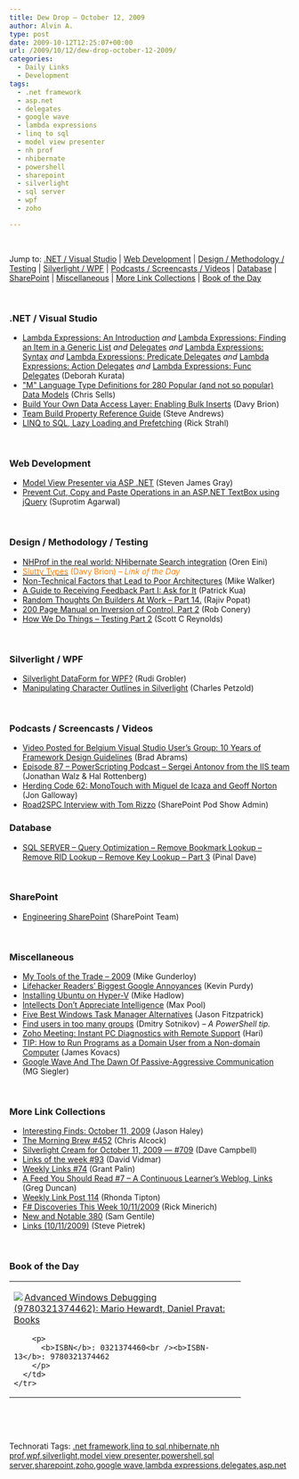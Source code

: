 ```yaml
---
title: Dew Drop – October 12, 2009
author: Alvin A.
type: post
date: 2009-10-12T12:25:07+00:00
url: /2009/10/12/dew-drop-october-12-2009/
categories:
  - Daily Links
  - Development
tags:
  - .net framework
  - asp.net
  - delegates
  - google wave
  - lambda expressions
  - linq to sql
  - model view presenter
  - nh prof
  - nhibernate
  - powershell
  - sharepoint
  - silverlight
  - sql server
  - wpf
  - zoho

---
```

&#160;

Jump to: [.NET / Visual Studio][1] | [Web Development][2] | [Design / Methodology / Testing][3] | [Silverlight / WPF][4] | [Podcasts / Screencasts / Videos][5] | [Database][6] | [SharePoint][7] | [Miscellaneous][8] | [More Link Collections][9] | [Book of the Day][10] 

&#160;

### <a name="dotnet"></a>.NET / Visual Studio

  * [Lambda Expressions: An Introduction][11] _and_&#160;[Lambda Expressions: Finding an Item in a Generic List][12] _and_&#160;[Delegates][13] _and_&#160;[Lambda Expressions: Syntax][14] _and_&#160;[Lambda Expressions: Predicate Delegates][15] _and_&#160;[Lambda Expressions: Action Delegates][16] _and_&#160;[Lambda Expressions: Func Delegates][17] (Deborah Kurata)
  * ["M" Language Type Definitions for 280 Popular (and not so popular) Data Models][18] (Chris Sells)
  * [Build Your Own Data Access Layer: Enabling Bulk Inserts][19] (Davy Brion)
  * [Team Build Property Reference Guide][20] (Steve Andrews)
  * [LINQ to SQL, Lazy Loading and Prefetching][21] (Rick Strahl)

&#160;

### <a name="web"></a>Web Development

  * [Model View Presenter via ASP .NET][22] (Steven James Gray)
  * [Prevent Cut, Copy and Paste Operations in an ASP.NET TextBox using jQuery][23] (Suprotim Agarwal)

&#160;

### <a name="design"></a>Design / Methodology / Testing

  * [NHProf in the real world: NHibernate Search integration][24] (Oren Eini)
  * [<font color="#ff8000">Slutty Types</font>][25] <font color="#ff8000">(Davy Brion) <em>– Link of the Day</em></font>
  * [Non-Technical Factors that Lead to Poor Architectures][26] (Mike Walker)
  * [A Guide to Receiving Feedback Part I: Ask for It][27] (Patrick Kua)
  * [Random Thoughts On Builders At Work &#8211; Part 14.][28] (Rajiv Popat)
  * [200 Page Manual on Inversion of Control, Part 2][29] (Rob Conery)
  * [How We Do Things &#8211; Testing Part 2][30] (Scott C Reynolds)

&#160;

### <a name="silverlight"></a>Silverlight / WPF

  * [Silverlight DataForm for WPF?][31] (Rudi Grobler)
  * [Manipulating Character Outlines in Silverlight][32] (Charles Petzold)

&#160;

### <a name="podcasts"></a>Podcasts / Screencasts / Videos

  * [Video Posted for Belgium Visual Studio User’s Group: 10 Years of Framework Design Guidelines][33] (Brad Abrams)
  * [Episode 87 &#8211; PowerScripting Podcast &#8211; Sergei Antonov from the IIS team][34] (Jonathan Walz & Hal Rottenberg)
  * [Herding Code 62: MonoTouch with Miguel de Icaza and Geoff Norton][35] (Jon Galloway)
  * [Road2SPC Interview with Tom Rizzo][36] (SharePoint Pod Show Admin)

<a name="events"></a>

### <a name="db"></a>Database

  * [SQL SERVER – Query Optimization – Remove Bookmark Lookup – Remove RID Lookup – Remove Key Lookup – Part 3][37] (Pinal Dave)

&#160;

### <a name="sp"></a>SharePoint

  * [Engineering SharePoint][38] (SharePoint Team)

&#160;

### <a name="misc"></a>Miscellaneous

  * [My Tools of the Trade – 2009][39] (Mike Gunderloy)
  * [Lifehacker Readers&#8217; Biggest Google Annoyances][40] (Kevin Purdy)
  * [Installing Ubuntu on Hyper-V][41] (Mike Hadlow)
  * [Intellects Don’t Appreciate Intelligence][42] (Max Pool)
  * [Five Best Windows Task Manager Alternatives][43] (Jason Fitzpatrick)
  * [Find users in too many groups][44] (Dmitry Sotnikov) _– A PowerShell tip._
  * [Zoho Meeting: Instant PC Diagnostics with Remote Support][45] (Hari)
  * [TIP: How to Run Programs as a Domain User from a Non-domain Computer][46] (James Kovacs)
  * [Google Wave And The Dawn Of Passive-Aggressive Communication][47] (MG Siegler)

&#160;

### <a name="links"></a>More Link Collections

  * [Interesting Finds: October 11, 2009][48] (Jason Haley)
  * [The Morning Brew #452][49] (Chris Alcock)
  * [Silverlight Cream for October 11, 2009 &#8212; #709][50] (Dave Campbell)
  * [Links of the week #93][51] (David Vidmar)
  * [Weekly Links #74][52] (Grant Palin)
  * [A Feed You Should Read #7 – A Continuous Learner’s Weblog, Links][53] (Greg Duncan)
  * [Weekly Link Post 114][54] (Rhonda Tipton)
  * [F# Discoveries This Week 10/11/2009][55] (Rick Minerich)
  * [New and Notable 380][56] (Sam Gentile)
  * [Links (10/11/2009)][57] (Steve Pietrek)

&#160;

### <a name="book"></a>Book of the Day

<div style="padding-bottom: 0px; margin: 0px; padding-left: 0px; padding-right: 0px; display: inline; float: none; padding-top: 0px" id="scid:7dc1bd33-94bd-46fd-a20b-0131235bcd47:8742da06-38cd-4668-9948-2b00cab0fd3b" class="wlWriterSmartContent">
  <table cellspacing="0" cellpadding="2" width="400" border="0" unselectable="on">
    <tr>
      <td valign="top" width="400">
        <p>
          <a title="Advanced Windows Debugging (9780321374462): Mario Hewardt, Daniel Pravat: Books" href="http://www.amazon.com/exec/obidos/ASIN/0321374460/alvinashcraft-20"><img data-recalc-dims="1" decoding="async" src="https://i0.wp.com/images.amazon.com/images/P/0321374460.01.MZZZZZZZ.jpg?w=660" border="0" align="left" style="float:left" />Advanced Windows Debugging (9780321374462): Mario Hewardt, Daniel Pravat: Books</a>
        </p>
        
        <p>
          <b>ISBN</b>: 0321374460<br /><b>ISBN-13</b>: 9780321374462
        </p>
      </td>
    </tr>
  </table>
</div>

&#160;

<div style="padding-bottom: 0px; margin: 0px; padding-left: 0px; padding-right: 0px; display: inline; float: none; padding-top: 0px" id="scid:C16BAC14-9A3D-4c50-9394-FBFEF7A93539:641ae656-3b70-4c73-bc8d-e193f8ebcdcc" class="wlWriterSmartContent">
  <!--dotnetkickit-->
</div>

&#160;

<div style="padding-bottom: 0px; margin: 0px; padding-left: 0px; padding-right: 0px; display: inline; float: none; padding-top: 0px" id="scid:0767317B-992E-4b12-91E0-4F059A8CECA8:0c39a9fc-bb64-4f3d-b9c5-670137de73c6" class="wlWriterSmartContent">
  Technorati Tags: <a href="http://technorati.com/tags/.net+framework" rel="tag">.net framework</a>,<a href="http://technorati.com/tags/linq+to+sql" rel="tag">linq to sql</a>,<a href="http://technorati.com/tags/nhibernate" rel="tag">nhibernate</a>,<a href="http://technorati.com/tags/nh+prof" rel="tag">nh prof</a>,<a href="http://technorati.com/tags/wpf" rel="tag">wpf</a>,<a href="http://technorati.com/tags/silverlight" rel="tag">silverlight</a>,<a href="http://technorati.com/tags/model+view+presenter" rel="tag">model view presenter</a>,<a href="http://technorati.com/tags/powershell" rel="tag">powershell</a>,<a href="http://technorati.com/tags/sql+server" rel="tag">sql server</a>,<a href="http://technorati.com/tags/sharepoint" rel="tag">sharepoint</a>,<a href="http://technorati.com/tags/zoho" rel="tag">zoho</a>,<a href="http://technorati.com/tags/google+wave" rel="tag">google wave</a>,<a href="http://technorati.com/tags/lambda+expressions" rel="tag">lambda expressions</a>,<a href="http://technorati.com/tags/delegates" rel="tag">delegates</a>,<a href="http://technorati.com/tags/asp.net" rel="tag">asp.net</a>
</div>

<div class="wlWriterHeaderFooter" style="margin:0px; padding:0px 0px 0px 0px;">
  <p>
    <br /> </div>

 [1]: https://morningdew-bpc6g3a0fgaxdxcu.eastus2-01.azurewebsites.net/#dotnet
 [2]: https://morningdew-bpc6g3a0fgaxdxcu.eastus2-01.azurewebsites.net/#web
 [3]: https://morningdew-bpc6g3a0fgaxdxcu.eastus2-01.azurewebsites.net/#design
 [4]: https://morningdew-bpc6g3a0fgaxdxcu.eastus2-01.azurewebsites.net/#silverlight
 [5]: https://morningdew-bpc6g3a0fgaxdxcu.eastus2-01.azurewebsites.net/#podcasts
 [6]: https://morningdew-bpc6g3a0fgaxdxcu.eastus2-01.azurewebsites.net/#db
 [7]: https://morningdew-bpc6g3a0fgaxdxcu.eastus2-01.azurewebsites.net/#sp
 [8]: https://morningdew-bpc6g3a0fgaxdxcu.eastus2-01.azurewebsites.net/#misc
 [9]: https://morningdew-bpc6g3a0fgaxdxcu.eastus2-01.azurewebsites.net/#links
 [10]: https://morningdew-bpc6g3a0fgaxdxcu.eastus2-01.azurewebsites.net/#book
 [11]: http://msmvps.com/blogs/deborahk/archive/2009/10/11/lambda-expressions-an-introduction.aspx
 [12]: http://msmvps.com/blogs/deborahk/archive/2009/10/11/lambda-expressions-finding-an-item-in-a-generic-list.aspx
 [13]: http://msmvps.com/blogs/deborahk/archive/2009/10/11/delegates.aspx
 [14]: http://msmvps.com/blogs/deborahk/archive/2009/10/11/lambda-expressions-syntax.aspx
 [15]: http://msmvps.com/blogs/deborahk/archive/2009/10/11/lambda-expressions-predicate-delegates.aspx
 [16]: http://msmvps.com/blogs/deborahk/archive/2009/10/11/lambda-expressions-action-delegates.aspx
 [17]: http://msmvps.com/blogs/deborahk/archive/2009/10/11/lambda-expressions-func-delegates.aspx
 [18]: http://www.sellsbrothers.com/news/showTopic.aspx?ixTopic=2303
 [19]: http://feedproxy.google.com/~r/davybrion/~3/2uBO0hYxrjQ/
 [20]: http://www.platinumbay.com/blogs/dotneticated/archive/2009/10/11/team-build-property-reference-guide.aspx
 [21]: http://west-wind.com/weblog/posts/38838.aspx
 [22]: http://www.codeproject.com/KB/aspnet/mvp_for_asp.aspx
 [23]: http://feedproxy.google.com/~r/netCurryRecentArticles/~3/hyY-3WJbYf4/ShowArticle.aspx
 [24]: http://feedproxy.google.com/~r/AyendeRahien/~3/7kXGxlq_DGo/nhprof-in-the-real-world-nhibernate-search-integration.aspx
 [25]: http://feedproxy.google.com/~r/davybrion/~3/cJIeTmLldPQ/
 [26]: http://feedproxy.google.com/~r/MikeWalker/~3/T-6tXhptOqY/nontechnical-factors-that-lead-to-poor-architectures.html
 [27]: http://www.thekua.com/atwork/2009/10/a-guide-to-receiving-feedback-part-i-ask-for-it/
 [28]: http://www.thousandtyone.com/blog/RandomThoughtsOnBuildersAtWorkPart14.aspx
 [29]: http://feedproxy.google.com/~r/wekeroad/EeKc/~3/zUUn7ytJMvY/
 [30]: http://feedproxy.google.com/~r/LosTechies/~3/751_pg4QpDE/how-we-do-things-testing-part-2.aspx
 [31]: http://dotnet.org.za/rudi/archive/2009/10/12/silverlight-dataform-for-wpf.aspx
 [32]: http://www.charlespetzold.com/blog/2009/10/Manipulating-Character-Outlines-in-Silverlight.html
 [33]: http://blogs.msdn.com/brada/archive/2009/10/11/video-posted-for-belgium-visual-studio-user-s-group-10-years-of-framework-design-guidelines.aspx
 [34]: http://feedproxy.google.com/~r/Powerscripting/~3/8bk0_PUbWj0/index.php
 [35]: http://feedproxy.google.com/~r/HerdingCode/~3/nDF7OhplleE/
 [36]: http://www.sharepointpodshow.com/archive/2009/10/11/road2spc-interview-with-tom-rizzo.aspx
 [37]: http://blog.sqlauthority.com/2009/10/12/sql-server-query-optimization-remove-bookmark-lookup-remove-rid-lookup-%e2%80%93-remove-key-lookup-part-3/
 [38]: http://feedproxy.google.com/~r/sharepointteamblog/~3/GLHjajm6XOg/engineering-sharepoint.aspx
 [39]: http://afreshcup.com/2009/10/11/my-tools-of-the-trade-2009/
 [40]: http://feeds.gawker.com/~r/lifehacker/full/~3/JKEEOZOGpRY/lifehacker-readers-biggest-google-annoyances
 [41]: http://feedproxy.google.com/~r/CodeRant/~3/DpfsJ17oUsQ/installing-ubuntu-on-hyper-v.html
 [42]: http://feedproxy.google.com/~r/codesqueeze/blog/~3/42D1bWzFzvo/
 [43]: http://feeds.gawker.com/~r/lifehacker/full/~3/p4PFkvVx008/five-best-windows-task-manager-alternatives
 [44]: http://dmitrysotnikov.wordpress.com/2009/10/12/find-users-in-too-many-groups/
 [45]: http://blogs.zoho.com/general/instant-pc-diagnostics-with-zoho-meeting-s-remote-support
 [46]: http://codebetter.com/blogs/james.kovacs/archive/2009/10/11/tip-how-to-run-programs-as-a-domain-user-from-a-non-domain-computer.aspx
 [47]: http://feedproxy.google.com/~r/Techcrunch/~3/AhUPwhm_rII/
 [48]: http://jasonhaley.com/blog/post.aspx?id=dc133efb-6aa0-46d4-b634-3227ebc7a03c
 [49]: http://feedproxy.google.com/~r/ReflectivePerspective/~3/Gv-Xdj901gE/
 [50]: http://geekswithblogs.net/WynApseTechnicalMusings/archive/2009/10/11/135407.aspx
 [51]: http://feeds.vidmar.net/~r/BiteMyBytes/~3/oqR6lGciu34/links-of-the-week-93.aspx
 [52]: http://grantpalin.com/2009/10/11/weekly-links-74/
 [53]: http://coolthingoftheday.blogspot.com/2009/10/feed-you-should-read-7-continuous.html
 [54]: http://rtipton.wordpress.com/2009/10/11/weekly-link-post-114/
 [55]: http://www.atalasoft.com/cs/blogs/rickm/archive/2009/10/11/f-discoveries-this-week-10-11-2009.aspx
 [56]: http://feedproxy.google.com/~r/SamGentile/~3/s6R70nP_9MI/
 [57]: http://spietrek.blogspot.com/2009/10/links-10112009.html